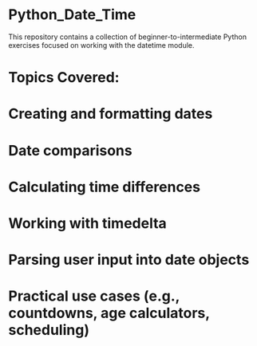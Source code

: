 # Python_Date_Time
This repository contains a collection of beginner-to-intermediate Python exercises focused on working with the datetime module. 

# Topics Covered:
# Creating and formatting dates

# Date comparisons

# Calculating time differences

# Working with timedelta

# Parsing user input into date objects

# Practical use cases (e.g., countdowns, age calculators, scheduling)
